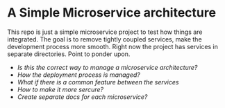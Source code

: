 # A Simple Microservice architecture

This repo is just a simple microservice project to test how things are integrated.
The goal is to remove tightly coupled services, make the development process more smooth. Right now the project has services in separate directories.
Point to ponder upon.

- *Is this the correct way to manage a microservice architecture?*
- *How the deployment process is managed?*
- *What if there is a common feature between the services*
- *How to make it more sercure?*
- *Create separate docs for each microservice?*
